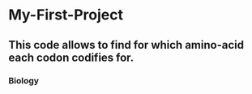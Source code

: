 # My-First-Project
## This code allows to find for which amino-acid each codon codifies for.
### Biology

